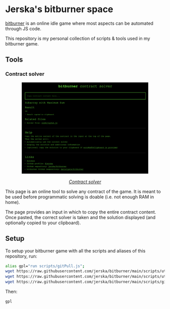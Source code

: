 # Jerska's bitburner space

[bitburner](https://github.com/danielyxie/bitburner/) is an online idle game where most aspects can be automated through JS code.

This repository is my personal collection of scripts & tools used in my bitburner game.

## Tools

### Contract solver

<a href="https://jerska.github.io/bitburner/">
<p align="center">
<img src="img/contract_solver.png" width="400" />
</p>
<p align="center">
<em>Contract solver</em>
</p>
</a>

This page is an online tool to solve any contract of the game.
It is meant to be used before programmatic solving is doable (i.e. not enough RAM in home).

The page provides an input in which to copy the entire contract content.
Once pasted, the correct solver is taken and the solution displayed (and optionally copied to your clipboard).

## Setup

To setup your bitburner game with all the scripts and aliases of this repository, run:

```sh
alias gpl="run scripts/gitPull.js";
wget https://raw.githubusercontent.com/jerska/bitburner/main/scripts/utils/args.js scripts/utils/args.js;
wget https://raw.githubusercontent.com/jerska/bitburner/main/scripts/utils/ports.js scripts/utils/ports.js;
wget https://raw.githubusercontent.com/jerska/bitburner/main/scripts/gitPull.js scripts/gitPull.js;
```

Then:

```sh
gpl
```
